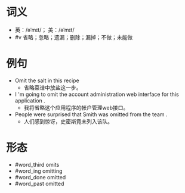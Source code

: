 # 词义
- 英：/əˈmɪt/； 美：/əˈmɪt/
- #v 省略；忽略；遗漏；删除；漏掉；不做；未能做
# 例句
- Omit the salt in this recipe
	- 省略菜谱中放盐这一步。
- I 'm going to omit the account administration web interface for this application .
	- 我将省略这个应用程序的帐户管理web接口。
- People were surprised that Smith was omitted from the team .
	- 人们感到惊讶，史密斯竟未列入该队。
# 形态
- #word_third omits
- #word_ing omitting
- #word_done omitted
- #word_past omitted
